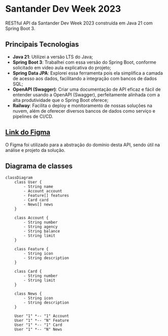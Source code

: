 # Santander Dev Week 2023
RESTful API da Santander Dev Week 2023 construída em Java 21 com Spring Boot 3.

## Principais Tecnologias
 - **Java 21**: Utilizei a versão LTS do Java;
 - **Spring Boot 3**: Trabalhei com essa versão do Spring Boot, conforme solicitado em video aula explicativa do projeto;
 - **Spring Data JPA**: Explorei essa ferramenta pois ela simplifica a camada de acesso aos dados, facilitando a integração com bancos de dados SQL;
 - **OpenAPI (Swagger)**: Criar uma documentação de API eficaz e fácil de entender usando a OpenAPI (Swagger), perfeitamente alinhada com a alta produtividade que o Spring Boot oferece;
 - **Railway**: Facilita o deploy e monitoramento de nossas soluções na nuvem, além de oferecer diversos bancos de dados como serviço e pipelines de CI/CD.

## [Link do Figma](https://www.figma.com/file/0ZsjwjsYlYd3timxqMWlbj/SANTANDER---Projeto-Web%2FMobile?type=design&node-id=1421%3A432&mode=design&t=6dPQuerScEQH0zAn-1)

O Figma foi utilizado para a abstração do domínio desta API, sendo útil na análise e projeto da solução.

## Diagrama de classes

```mermaid
classDiagram
    class User {
        - String name
        - Account account
        - Feature[] features
        - Card card
        - News[] news
    }
    
    class Account {
        - String number
        - String agency
        - String balance
        - String limit
    }
    
    class Feature {
        - String icon
        - String description
    }
    
    class Card {
        - String number
        - String limit
    }
    
    class News {
        - String icon
        - String description
    }
    
    User "1" *-- "1" Account
    User "1" *-- "N" Feature
    User "1" *-- "1" Card
    User "1" *-- "N" News
```

